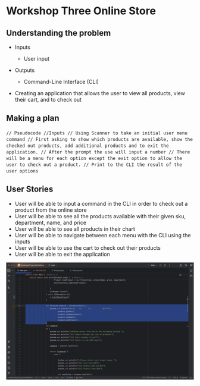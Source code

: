 # Workshop Three Online Store 


## Understanding the problem

- Inputs
    - User input

- Outputs
    - Command-Line Interface (CLI)
- Creating an application that allows the user to view all products, view their cart, and to check out

## Making a plan
``
// Pseudocode
//Inputs
// Using Scanner to take an initial user menu command
// First asking to show which products are available, show the checked out products, add additional products and to exit the application.
// After the prompt the use will input a number
// There will be a menu for each option except the exit option to allow the user to check out a product.
// Print to the CLI the result of the user options
``

## User Stories

- User will be able to input a command in the CLI in order to check out a product from the online store
- User will be able to see all the products available with their given sku, department, name, and price
- User will be able to see all products in their chart
- User will be able to navigate between each menu with the CLI using the inputs
- User will be able to use the cart to check out their products
- User will be able to exit the application

![Favorite piece of code wkshop3.png](Favorite%20piece%20of%20code%20wkshop3.png) 